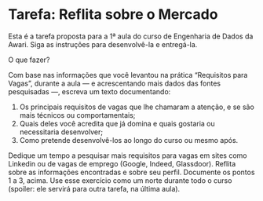 # Tarefa: Reflita sobre o Mercado

Esta é a tarefa proposta para a 1ª aula do curso de Engenharia de Dados da Awari. Siga as instruções para desenvolvê-la e entregá-la.

O que fazer?

Com base nas informações que você levantou na prática “Requisitos para Vagas”, durante a aula — e acrescentando mais dados das fontes pesquisadas —, escreva um texto documentando:

1. Os principais requisitos de vagas que lhe chamaram a atenção, e se são mais técnicos ou comportamentais;
2. Quais deles você acredita que já domina e quais gostaria ou necessitaria desenvolver;
3. Como pretende desenvolvê-los ao longo do curso ou mesmo após.

Dedique um tempo a pesquisar mais requisitos para vagas em sites como Linkedin ou de vagas de emprego (Google, Indeed, Glassdoor). Reflita sobre as informações encontradas e sobre seu perfil. Documente os pontos 1 a 3, acima. Use esse exercício como um norte durante todo o curso (spoiler: ele servirá para outra tarefa, na última aula).
